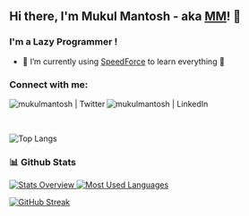 ## Hi there, I'm Mukul Mantosh - aka [MM][website]! 👋

### I'm a Lazy Programmer !

- 🌱 I’m currently using [SpeedForce] to learn everything 🤣

### Connect with me:

[<img align="left" alt="mukulmantosh | Twitter" src="https://img.shields.io/badge/Twitter-1DA1F2?style=for-the-badge&logo=twitter&logoColor=white" />][twitter]
[<img align="left" alt="mukulmantosh | LinkedIn" src="https://img.shields.io/badge/LinkedIn-0077B5?style=for-the-badge&logo=linkedin&logoColor=white" />][linkedin]<br />

<br>

![Top Langs](https://github-readme-stats.vercel.app/api/top-langs/?username=mukulmantosh&langs_count=8&theme=radical)

### 📊 Github Stats
<a href='https://github.com/mukulmantosh/github-stats-transparent'>
  
![Stats Overview](https://raw.githubusercontent.com/mukulmantosh/github-stats-transparent/output/generated/overview.svg)
![Most Used Languages](https://raw.githubusercontent.com/mukulmantosh/github-stats-transparent/output/generated/languages.svg)


![GitHub Streak](https://github-readme-streak-stats.herokuapp.com?user=mukulmantosh&theme=radical&date_format=M%20j%5B%2C%20Y%5D)



[website]: https://github.com/mukulmantosh
[twitter]: https://twitter.com/MantoshMukul
[linkedin]: https://in.linkedin.com/in/mukul-mantosh
[stackoverflow]: https://stackoverflow.com/users/4382077/mukul-mantosh
[SpeedForce]: https://en.wikipedia.org/wiki/Speedster_(fiction)
